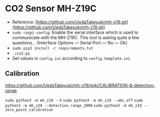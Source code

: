 # CO2 Sensor MH-Z19C

- Reference: [https://github.com/UedaTakeyuki/mh-z19.git](https://github.com/UedaTakeyuki/mh-z19.git)
- `sudo raspi-config`: Enable the serial interface which is used to communicate with the MH-Z19C. This tool is asking quite a few questions… (Interface Options — Serial Port — No — Ok)
- `sudo pip3 install -r requirements.txt`
- `./co2.py`
- Set values in `config.ini` according to `config.template.ini`

## Calibration

https://github.com/UedaTakeyuki/mh-z19/wiki/CALIBRATION-&-detection-range

`sudo python3 -m mh_z19 --h`
`sudo python3 -m mh_z19 --abc_off`
`sudo python3 -m mh_z19 --detection_range_2000`
`sudo python3 -m mh_z19 --zero_point_calibration`
